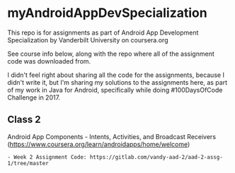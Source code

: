 # myAndroidAppDevSpecialization
This repo is for assignments as part of Android App Development Specialization by Vanderbilt University on coursera.org

See course info below, along with the repo where all of the assignment code was downloaded from.

I didn't feel right about sharing all the code for the assignments, because I didn't write it, but I'm sharing my solutions to the assignments here, as part of my work in Java for Android, specifically while doing #100DaysOfCode Challenge in 2017.


## Class 2
Android App Components - Intents, Activities, and Broadcast Receivers (https://www.coursera.org/learn/androidapps/home/welcome)
    
    - Week 2 Assignment Code: https://gitlab.com/vandy-aad-2/aad-2-assg-1/tree/master

